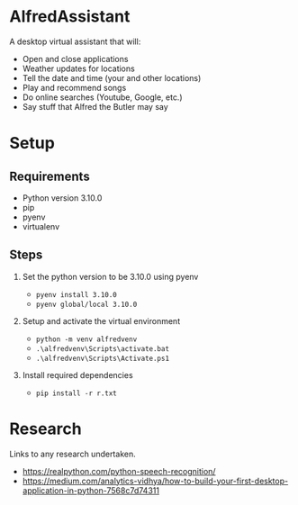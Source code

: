 # AlfredAssistant

A desktop virtual assistant that will:
- Open and close applications
- Weather updates for locations
- Tell the date and time (your and other locations)
- Play and recommend songs
- Do online searches (Youtube, Google, etc.)
- Say stuff that Alfred the Butler may say


# Setup
## Requirements
- Python version 3.10.0
- pip
- pyenv
- virtualenv

## Steps
1. Set the python version to be 3.10.0 using pyenv
    - `pyenv install 3.10.0`
    - `pyenv global/local 3.10.0`

2. Setup and activate the virtual environment
    - `python -m venv alfredvenv`
    - `.\alfredvenv\Scripts\activate.bat`
    - `.\alfredvenv\Scripts\Activate.ps1`

3. Install required dependencies
    - `pip install -r r.txt`


# Research
Links to any research undertaken.

- https://realpython.com/python-speech-recognition/
- https://medium.com/analytics-vidhya/how-to-build-your-first-desktop-application-in-python-7568c7d74311
